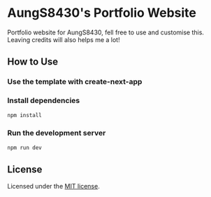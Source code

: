 # AungS8430's Portfolio Website

Portfolio website for AungS8430, fell free to use and customise this. Leaving credits will also helps me a lot!

## How to Use


### Use the template with create-next-app

### Install dependencies

```bash
npm install
```

### Run the development server

```bash
npm run dev
```

## License


Licensed under the [MIT license](https://github.com/AungS8430/portfolio/blob/main/LICENSE).